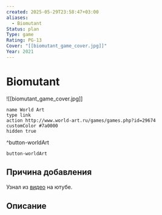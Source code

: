 ```yaml
---
created: 2025-05-29T23:58:47+03:00
aliases:
  - Biomutant
Status: plan
Type: game
Rating: PG-13
Cover: "[[biomutant_game_cover.jpg]]"
Year: 2021
---
```


# Biomutant

![[biomutant_game_cover.jpg]]


```button
name World Art
type link
action http://www.world-art.ru/games/games.php?id=29674
customColor #7a0000
hidden true
```
^button-worldArt



`button-worldArt`

## Причина добавления

Узнал из [видео](https://youtu.be/Ez2Yop2Q2nA?si=tNCVgxTK5Mo1wbG1) на ютубе.


## Описание


